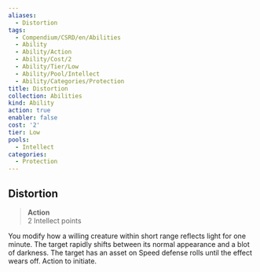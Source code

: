 ```yaml
---
aliases:
  - Distortion
tags:
  - Compendium/CSRD/en/Abilities
  - Ability
  - Ability/Action
  - Ability/Cost/2
  - Ability/Tier/Low
  - Ability/Pool/Intellect
  - Ability/Categories/Protection
title: Distortion
collection: Abilities
kind: Ability
action: true
enabler: false
cost: '2'
tier: Low
pools:
  - Intellect
categories:
  - Protection
---
```

## Distortion  
>**Action**  
>2 Intellect points
  
You modify how a willing creature within short range reflects light for one minute. The target rapidly shifts between its normal appearance and a blot of darkness. The target has an asset on Speed defense rolls until the effect wears off. Action to initiate.